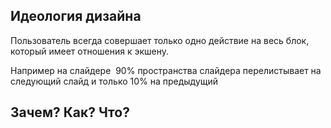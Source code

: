 ## Идеология дизайна

Пользователь всегда совершает только одно действие на весь блок, который имеет отношения к экшену.

Например на слайдере  90% пространства слайдера перелистывает на следующий слайд и только 10% на предыдущий

## Зачем? Как? Что?